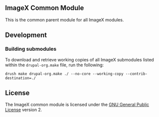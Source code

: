 ## ImageX Common Module

This is the common parent module for all ImageX modules.

## Development

### Building submodules

To download and retrieve working copies of all ImageX submodules listed within the `drupal-org.make` file, run the following:

    drush make drupal-org.make ./ --no-core --working-copy --contrib-destination=./

## License

The ImageX common module is licensed under the [GNU General Public License](http://www.gnu.org/licenses/gpl-2.0.html) version 2.
